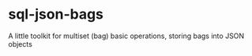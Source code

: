 # sql-json-bags
A little toolkit for multiset (bag) basic operations, storing bags into JSON objects

